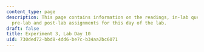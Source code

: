 ```yaml
---
content_type: page
description: This page contains information on the readings, in-lab questions, and
  pre-lab and post-lab assignments for this day of the lab.
draft: false
title: Experiment 3, Lab Day 10
uid: 730ded72-bbd8-4dd6-be7c-b34aa2bc6071
---
```

